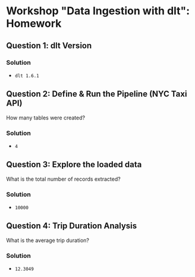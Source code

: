 # **Workshop "Data Ingestion with dlt": Homework**

## **Question 1: dlt Version**

### Solution
- `dlt 1.6.1`

## **Question 2: Define & Run the Pipeline (NYC Taxi API)**

How many tables were created?

### Solution
* `4`

## **Question 3: Explore the loaded data**

What is the total number of records extracted?

### Solution
* `10000`

## **Question 4: Trip Duration Analysis**

What is the average trip duration?

### Solution
* `12.3049`